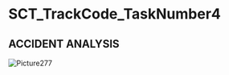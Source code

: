 # SCT_TrackCode_TaskNumber4

## ACCIDENT ANALYSIS

![Picture277](https://github.com/user-attachments/assets/a0917abc-161f-4691-85c9-4f914b785a7c)
